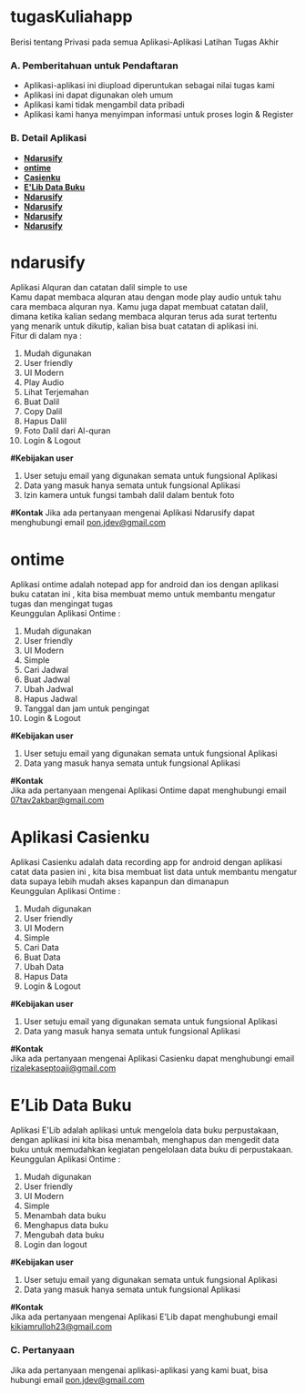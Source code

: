 # tugasKuliahapp
Berisi tentang Privasi pada semua Aplikasi-Aplikasi Latihan Tugas Akhir 

### A. Pemberitahuan untuk Pendaftaran
- Aplikasi-aplikasi ini diupload diperuntukan sebagai nilai tugas kami
- Aplikasi ini dapat digunakan oleh umum
- Aplikasi kami tidak mengambil data pribadi
- Aplikasi kami hanya menyimpan informasi untuk proses login & Register

### B. Detail Aplikasi
- **[Ndarusify](#ndarusify)**<br>
- **[ontime](#ontime)**<br>
- **[Casienku](#casienku)**<br>
- **[E'Lib Data Buku](#elibdatabuku)**<br>
- **[Ndarusify](#ndarusify)**<br>
- **[Ndarusify](#ndarusify)**<br>
- **[Ndarusify](#ndarusify)**<br>
- **[Ndarusify](#ndarusify)**<br>
# ndarusify
Aplikasi Alquran dan catatan dalil simple to use<br>
Kamu dapat membaca alquran atau dengan mode play audio untuk tahu cara membaca alquran nya. 
Kamu juga dapat membuat catatan dalil, dimana ketika kalian sedang membaca alquran terus ada surat tertentu yang menarik untuk dikutip, kalian bisa buat catatan di aplikasi ini.<br>
Fitur di dalam nya :
  1. Mudah digunakan 
  2. User friendly
  3. UI Modern
  4. Play Audio
  5. Lihat Terjemahan
  6. Buat Dalil
  7. Copy Dalil
  8. Hapus Dalil
  9. Foto Dalil dari Al-quran 
  10. Login & Logout

  **#Kebijakan user** 
  1. User setuju email yang digunakan semata untuk fungsional Aplikasi
  2. Data yang masuk hanya semata untuk fungsional Aplikasi
  3. Izin kamera untuk fungsi tambah dalil dalam bentuk foto
  
  **#Kontak** 
  Jika ada pertanyaan mengenai Aplikasi Ndarusify dapat menghubungi email pon.jdev@gmail.com

# ontime
Aplikasi ontime  adalah notepad app for android dan ios dengan aplikasi buku catatan ini , kita bisa membuat memo untuk membantu mengatur tugas dan mengingat tugas <br>
Keunggulan Aplikasi Ontime :
  1. Mudah digunakan 
  2. User friendly
  3. UI Modern
  4. Simple
  5. Cari Jadwal
  6. Buat Jadwal
  7. Ubah Jadwal
  8. Hapus Jadwal
  9. Tanggal dan jam untuk pengingat 
  10. Login & Logout
  

  **#Kebijakan user** 
  1. User setuju email yang digunakan semata untuk fungsional Aplikasi
  2. Data yang masuk hanya semata untuk fungsional Aplikasi
  
  
  **#Kontak** <br>
  Jika ada pertanyaan mengenai Aplikasi Ontime dapat menghubungi email 07tav2akbar@gmail.com
# Aplikasi Casienku
Aplikasi Casienku adalah data recording app for android dengan aplikasi catat data pasien  ini , kita bisa membuat list data untuk membantu mengatur  data supaya lebih mudah akses kapanpun dan dimanapun<br>
Keunggulan Aplikasi Ontime :
  1. Mudah digunakan 
  2. User friendly
  3. UI Modern
  4. Simple
  5. Cari Data
  6. Buat Data
  7. Ubah Data
  8. Hapus Data
  9. Login & Logout  
  

  **#Kebijakan user** 
  1. User setuju email yang digunakan semata untuk fungsional Aplikasi
  2. Data yang masuk hanya semata untuk fungsional Aplikasi
  
  
  **#Kontak** <br>
  Jika ada pertanyaan mengenai Aplikasi Casienku dapat menghubungi email rizalekaseptoaji@gmail.com
# E’Lib Data Buku
Aplikasi E'Lib adalah aplikasi untuk mengelola data buku perpustakaan, dengan aplikasi ini kita bisa menambah, menghapus dan mengedit data buku untuk memudahkan kegiatan pengelolaan data buku di perpustakaan.<br>
Keunggulan Aplikasi Ontime :
  1. Mudah digunakan 
  2. User friendly
  3. UI Modern
  4. Simple
  5. Menambah data buku
  6. Menghapus data buku
  7. Mengubah data buku
  8. Login dan logout
  

  **#Kebijakan user** 
  1. User setuju email yang digunakan semata untuk fungsional Aplikasi
  2. Data yang masuk hanya semata untuk fungsional Aplikasi
  
  
  **#Kontak** <br>
  Jika ada pertanyaan mengenai Aplikasi E’Lib dapat menghubungi email kikiamrulloh23@gmail.com

### C. Pertanyaan
Jika ada pertanyaan mengenai aplikasi-aplikasi yang kami buat, bisa hubungi email pon.jdev@gmail.com
